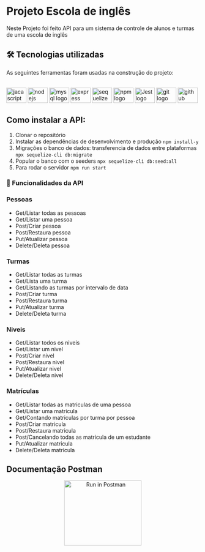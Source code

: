 # Projeto Escola de inglês
<p>
Neste Projeto foi feito API para um sistema de controle de alunos e turmas de uma escola de inglês
</p>

## 🛠 Tecnologias utilizadas
As seguintes ferramentas foram usadas na construção do projeto:
<br><br>

<div align="left">
  <img src="https://cdn.jsdelivr.net/gh/devicons/devicon/icons/javascript/javascript-original.svg" height="40" width="52" alt="jacascript logo" />                       
  <img src="https://cdn.jsdelivr.net/gh/devicons/devicon/icons/nodejs/nodejs-original.svg" height="40" width="52" alt="nodejs logo"  />
  <img src="https://cdn.jsdelivr.net/gh/devicons/devicon/icons/mysql/mysql-original.svg" height="40" width="52" alt="mysql logo"  />
  <img src="https://cdn.jsdelivr.net/gh/devicons/devicon/icons/express/express-original.svg" height="40" width="52" alt="express logo"/>
  <img src="https://cdn.jsdelivr.net/gh/devicons/devicon/icons/sequelize/sequelize-original.svg" height="40" width="52" alt="sequelize logo"  />
  <img src="https://cdn.jsdelivr.net/gh/devicons/devicon/icons/npm/npm-original-wordmark.svg" height="40" width="52" alt="npm logo" />
  <img src="https://cdn.jsdelivr.net/gh/devicons/devicon/icons/jest/jest-plain.svg" height="40" width="52" alt="Jest logo" /> 
  <img src="https://cdn.jsdelivr.net/gh/devicons/devicon/icons/git/git-original.svg" height="40" width="52" alt="git logo"  />
  <img src="https://cdn.jsdelivr.net/gh/devicons/devicon/icons/github/github-original.svg" height="40" width="52" alt="github logo"  />
</div>

## Como instalar a API:
1. Clonar o repositório
2. Instalar as dependências de desenvolvimento e produção `npm install-y` 
3. Migrações o banco de dados: transferencia de dados entre plataformas `npx sequelize-cli db:migrate`
4. Popular o banco com o seeders `npx sequelize-cli db:seed:all`
5. Para rodar o servidor `npm run start`

### :file_folder: Funcionalidades da API
### Pessoas
- Get/Listar todas as pessoas
- Get/Listar uma pessoa
- Post/Criar pessoa
- Post/Restaura pessoa
- Put/Atualizar pessoa
- Delete/Deleta pessoa

### Turmas
- Get/Listar todas as turmas
- Get/Lista uma turma
- Get/Listando as turmas por intervalo de data
- Post/Criar turma
- Post/Restaura turma
- Put/Atualizar turma
- Delete/Deleta turma

### Niveis
- Get/Listar todos os niveis
- Get/Listar um nivel
- Post/Criar nivel
- Post/Restaura nivel
- Put/Atualizar nivel
- Delete/Deleta nivel

### Matrículas
- Get/Listar todas as matriculas de uma pessoa
- Get/Listar uma matricula
- Get/Contando matriculas por turma por pessoa
- Post/Criar matricula
- Post/Restaura matricula
- Post/Cancelando todas as matricula de um estudante
- Put/Atualizar matricula
- Delete/Deleta matricula

## Documentação Postman
</p>
<p align="center">
<a href="https://documenter.getpostman.com/view/21643838/2s8YmF1STn" target="_blank"><img src="https://www.vectorlogo.zone/logos/getpostman/getpostman-ar21.svg"  height="170" width="202" alt="Run in Postman"></a>
</p>

